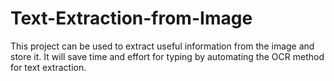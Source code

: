 # Text-Extraction-from-Image
This project can be used to extract useful information from the image and store it. It will save time and effort for typing by automating the OCR method for text extraction.
